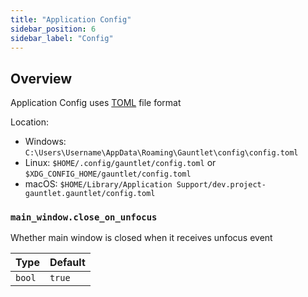 ```yaml
---
title: "Application Config"
sidebar_position: 6
sidebar_label: "Config"
---
```


## Overview

Application Config uses [TOML](https://toml.io) file format

Location:
- Windows:  `C:\Users\Username\AppData\Roaming\Gauntlet\config\config.toml`
- Linux: `$HOME/.config/gauntlet/config.toml` or `$XDG_CONFIG_HOME/gauntlet/config.toml`
- macOS: `$HOME/Library/Application Support/dev.project-gauntlet.gauntlet/config.toml`

### `main_window.close_on_unfocus`

Whether main window is closed when it receives unfocus event

| Type   | Default |
|--------|---------|
| `bool` | `true`  |
